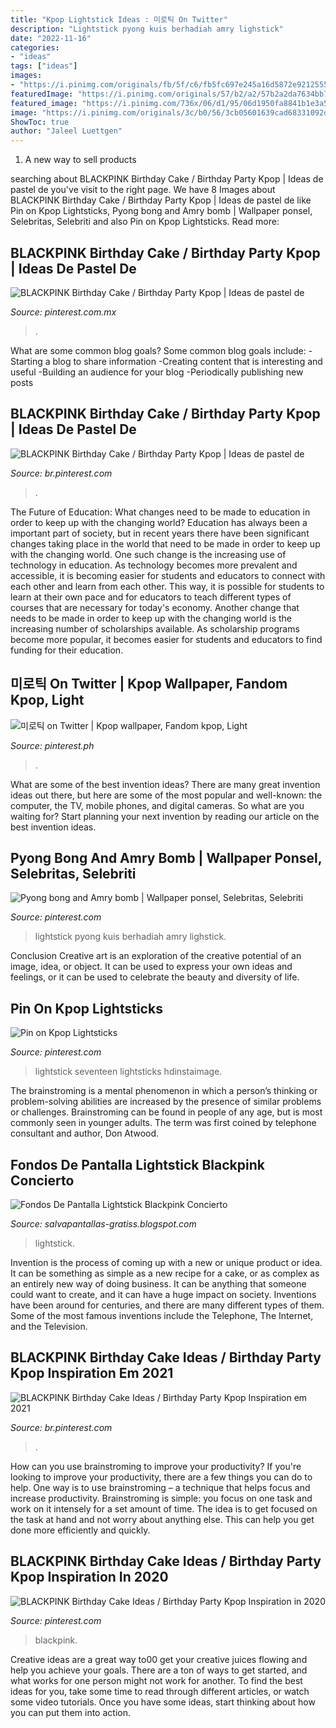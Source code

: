 ```yaml
---
title: "Kpop Lightstick Ideas : 미로틱 On Twitter"
description: "Lightstick pyong kuis berhadiah amry lighstick"
date: "2022-11-16"
categories:
- "ideas"
tags: ["ideas"]
images:
- "https://i.pinimg.com/originals/fb/5f/c6/fb5fc697e245a16d5872e92125550a6c.jpg"
featuredImage: "https://i.pinimg.com/originals/57/b2/a2/57b2a2da7634bb777f04a46d44545256.jpg"
featured_image: "https://i.pinimg.com/736x/06/d1/95/06d1950fa8841b1e3a51dd643337f673.jpg"
image: "https://i.pinimg.com/originals/3c/b0/56/3cb05601639cad68331092d955920a1b.png"
ShowToc: true
author: "Jaleel Luettgen"
---
```



1. A new way to sell products

	

		
searching about BLACKPINK Birthday Cake / Birthday Party Kpop | Ideas de pastel de you've visit to the right page. We have 8 Images about BLACKPINK Birthday Cake / Birthday Party Kpop | Ideas de pastel de like Pin on Kpop Lightsticks, Pyong bong and Amry bomb | Wallpaper ponsel, Selebritas, Selebriti and also Pin on Kpop Lightsticks. Read more:
		
    
## BLACKPINK Birthday Cake / Birthday Party Kpop | Ideas De Pastel De

<img loading=lazy src="https://i.pinimg.com/736x/06/d1/95/06d1950fa8841b1e3a51dd643337f673.jpg" onerror="this.onerror=null;this.src='https://tse2.mm.bing.net/th?id=OIP.4ce1Q2jOIxMqOLj1OnADFQHaHa&amp;pid=15.1';" alt="BLACKPINK Birthday Cake / Birthday Party Kpop | Ideas de pastel de">

_Source: pinterest.com.mx_

>. 

	

What are some common blog goals?
Some common blog goals include: 
-Starting a blog to share information 
-Creating content that is interesting and useful 
-Building an audience for your blog 
-Periodically publishing new posts

    
## BLACKPINK Birthday Cake / Birthday Party Kpop | Ideas De Pastel De

<img loading=lazy src="https://i.pinimg.com/736x/55/28/90/552890088765df0a48d81cc14b68f0d9.jpg" onerror="this.onerror=null;this.src='https://tse1.mm.bing.net/th?id=OIP.L0jHQEPCJ9Mh-t5Dvbjj3AHaND&amp;pid=15.1';" alt="BLACKPINK Birthday Cake / Birthday Party Kpop | Ideas de pastel de">

_Source: br.pinterest.com_

>. 

	

The Future of Education: What changes need to be made to education in order to keep up with the changing world?
Education has always been a important part of society, but in recent years there have been significant changes taking place in the world that need to be made in order to keep up with the changing world. One such change is the increasing use of technology in education. As technology becomes more prevalent and accessible, it is becoming easier for students and educators to connect with each other and learn from each other. This way, it is possible for students to learn at their own pace and for educators to teach different types of courses that are necessary for today's economy. Another change that needs to be made in order to keep up with the changing world is the increasing number of scholarships available. As scholarship programs become more popular, it becomes easier for students and educators to find funding for their education.

    
## 미로틱 On Twitter | Kpop Wallpaper, Fandom Kpop, Light

<img loading=lazy src="https://i.pinimg.com/originals/3c/b0/56/3cb05601639cad68331092d955920a1b.png" onerror="this.onerror=null;this.src='https://tse2.mm.bing.net/th?id=OIP.yUrilqu54Ep9bZkjFT9jjQHaKQ&amp;pid=15.1';" alt="미로틱 on Twitter | Kpop wallpaper, Fandom kpop, Light">

_Source: pinterest.ph_

>. 

	

What are some of the best invention ideas?
There are many great invention ideas out there, but here are some of the most popular and well-known: the computer, the TV, mobile phones, and digital cameras. So what are you waiting for? Start planning your next invention by reading our article on the best invention ideas.

    
## Pyong Bong And Amry Bomb | Wallpaper Ponsel, Selebritas, Selebriti

<img loading=lazy src="https://i.pinimg.com/originals/57/b2/a2/57b2a2da7634bb777f04a46d44545256.jpg" onerror="this.onerror=null;this.src='https://tse4.mm.bing.net/th?id=OIP.snsryVYP9ExWuG68MA9tCwHaHa&amp;pid=15.1';" alt="Pyong bong and Amry bomb | Wallpaper ponsel, Selebritas, Selebriti">

_Source: pinterest.com_

>lightstick pyong kuis berhadiah amry lighstick. 

	

Conclusion
Creative art is an exploration of the creative potential of an image, idea, or object. It can be used to express your own ideas and feelings, or it can be used to celebrate the beauty and diversity of life.

    
## Pin On Kpop Lightsticks

<img loading=lazy src="https://i.pinimg.com/originals/88/b7/00/88b700d65f4f3eb0c52e1c79b4129a8e.jpg" onerror="this.onerror=null;this.src='https://tse1.mm.bing.net/th?id=OIP.OGnLy9diSKasfI67hZn0tQHaNK&amp;pid=15.1';" alt="Pin on Kpop Lightsticks">

_Source: pinterest.com_

>lightstick seventeen lightsticks hdinstaimage. 

	

The brainstroming is a mental phenomenon in which a person’s thinking or problem-solving abilities are increased by the presence of similar problems or challenges. Brainstroming can be found in people of any age, but is most commonly seen in younger adults. The term was first coined by telephone consultant and author, Don Atwood.

    
## Fondos De Pantalla Lightstick Blackpink Concierto

<img loading=lazy src="https://i.pinimg.com/originals/fb/5f/c6/fb5fc697e245a16d5872e92125550a6c.jpg" onerror="this.onerror=null;this.src='https://tse2.mm.bing.net/th?id=OIP.KKQPCVaAIP7gYT5b0V4NogHaEK&amp;pid=15.1';" alt="Fondos De Pantalla Lightstick Blackpink Concierto">

_Source: salvapantallas-gratiss.blogspot.com_

>lightstick. 

	

Invention is the process of coming up with a new or unique product or idea. It can be something as simple as a new recipe for a cake, or as complex as an entirely new way of doing business. It can be anything that someone could want to create, and it can have a huge impact on society. Inventions have been around for centuries, and there are many different types of them. Some of the most famous inventions include the Telephone, The Internet, and the Television.

    
## BLACKPINK Birthday Cake Ideas / Birthday Party Kpop Inspiration Em 2021

<img loading=lazy src="https://i.pinimg.com/736x/43/e1/6f/43e16f2b276836b3e9d45a3999cbbc90.jpg" onerror="this.onerror=null;this.src='https://tse4.mm.bing.net/th?id=OIP.2uu3MXK-wnkXOOjk4JvHfQHaJI&amp;pid=15.1';" alt="BLACKPINK Birthday Cake Ideas / Birthday Party Kpop Inspiration em 2021">

_Source: br.pinterest.com_

>. 

	

How can you use brainstroming to improve your productivity?
If you're looking to improve your productivity, there are a few things you can do to help. One way is to use brainstroming – a technique that helps focus and increase productivity. Brainstroming is simple: you focus on one task and work on it intensely for a set amount of time. The idea is to get focused on the task at hand and not worry about anything else. This can help you get done more efficiently and quickly.

    
## BLACKPINK Birthday Cake Ideas / Birthday Party Kpop Inspiration In 2020

<img loading=lazy src="https://i.pinimg.com/736x/76/d0/71/76d0716a95df789f97c674f15f15234b.jpg" onerror="this.onerror=null;this.src='https://tse3.mm.bing.net/th?id=OIP.qNUznD7VIBfhb7pH88WY8AHaE3&amp;pid=15.1';" alt="BLACKPINK Birthday Cake Ideas / Birthday Party Kpop Inspiration in 2020">

_Source: pinterest.com_

>blackpink. 

	

Creative ideas are a great way to00 get your creative juices flowing and help you achieve your goals. There are a ton of ways to get started, and what works for one person might not work for another. To find the best ideas for you, take some time to read through different articles, or watch some video tutorials. Once you have some ideas, start thinking about how you can put them into action.

